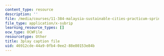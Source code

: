 ```yaml
---
content_type: resource
description: ''
file: /media/courses/11-384-malaysia-sustainable-cities-practicum-spring-2018/46912cde44a90fb40ee288e80153e84b_xUsGRYtpLDc.srt
file_type: application/x-subrip
learning_resource_types: []
ocw_type: OCWFile
resourcetype: Other
title: 3play caption file
uid: 46912cde-44a9-0fb4-0ee2-88e80153e84b
---
```

